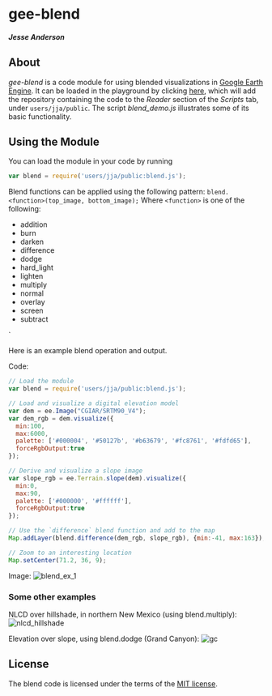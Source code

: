 # gee-blend
#### _Jesse Anderson_

## About
_gee-blend_ is a code module for using blended visualizations in [Google Earth Engine](https://earthengine.google.com). It can be loaded in the playground by clicking [here](https://code.earthengine.google.com/?accept_repo=users/jja/public), which will add the repository containing the code to the _Reader_ section of the _Scripts_ tab, under `users/jja/public`. The script _blend_demo.js_ illustrates some of its basic functionality.

## Using the Module

You can load the module in your code by running

```javascript
var blend = require('users/jja/public:blend.js');
```

Blend functions can be applied using the following pattern: `blend.<function>(top_image, bottom_image);`
Where `<function>` is one of the following:
- addition
- burn
- darken
- difference
- dodge
- hard_light
- lighten
- multiply
- normal
- overlay
- screen
- subtract

`

Here is an example blend operation and output.

Code:
```javascript
// Load the module
var blend = require('users/jja/public:blend.js');

// Load and visualize a digital elevation model
var dem = ee.Image("CGIAR/SRTM90_V4");
var dem_rgb = dem.visualize({
  min:100, 
  max:6000, 
  palette: ['#000004', '#50127b', '#b63679', '#fc8761', '#fdfd65'],
  forceRgbOutput:true
});

// Derive and visualize a slope image
var slope_rgb = ee.Terrain.slope(dem).visualize({
  min:0, 
  max:90, 
  palette: ['#000000', '#ffffff'],
  forceRgbOutput:true
});

// Use the `difference` blend function and add to the map
Map.addLayer(blend.difference(dem_rgb, slope_rgb), {min:-41, max:163});

// Zoom to an interesting location
Map.setCenter(71.2, 36, 9);
```
Image:
![blend_ex_1](https://user-images.githubusercontent.com/1250693/155811215-dbba64db-30ab-4fcf-9472-be7425a99e54.png)

### Some other examples

NLCD over hillshade, in northern New Mexico (using blend.multiply):
![nlcd_hillshade](https://user-images.githubusercontent.com/1250693/156436778-ae20e293-cf88-4448-b62b-82617bf3b541.png)

Elevation over slope, using blend.dodge (Grand Canyon):
![gc](https://user-images.githubusercontent.com/1250693/156437236-14159e49-3d80-46de-a8b6-8531ba57a826.png)

## License

The blend code is licensed under the terms of the [MIT license](https://opensource.org/licenses/MIT).
